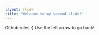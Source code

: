 ```yaml
---
layout: slide
title: "Welcome to my second slide!"
---
```

Github rules :)
Use the left arrow to go back!
